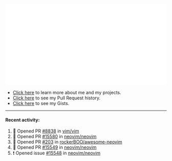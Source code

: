 ![My GitHub Metrics](https://raw.githubusercontent.com/seandewar/seandewar/master/github-metrics.svg)

- [Click here](https://seandewar.github.io/) to learn more about me and my projects.
- [Click here](https://github.com/search?p=1&q=author%3Aseandewar+is%3Apr) to see my Pull Request history.
- [Click here](https://gist.github.com/seandewar) to see my Gists.

---

#### Recent activity:

<!--START_SECTION:activity-->
1. 💪 Opened PR [#8838](https://github.com/vim/vim/pull/8838) in [vim/vim](https://github.com/vim/vim)
2. 💪 Opened PR [#15580](https://github.com/neovim/neovim/pull/15580) in [neovim/neovim](https://github.com/neovim/neovim)
3. 💪 Opened PR [#203](https://github.com/rockerBOO/awesome-neovim/pull/203) in [rockerBOO/awesome-neovim](https://github.com/rockerBOO/awesome-neovim)
4. 💪 Opened PR [#15549](https://github.com/neovim/neovim/pull/15549) in [neovim/neovim](https://github.com/neovim/neovim)
5. ❗️ Opened issue [#15548](https://github.com/neovim/neovim/issues/15548) in [neovim/neovim](https://github.com/neovim/neovim)
<!--END_SECTION:activity-->
